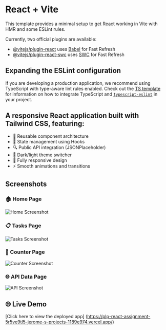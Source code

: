 # React + Vite

This template provides a minimal setup to get React working in Vite with HMR and some ESLint rules.

Currently, two official plugins are available:

- [@vitejs/plugin-react](https://github.com/vitejs/vite-plugin-react/blob/main/packages/plugin-react) uses [Babel](https://babeljs.io/) for Fast Refresh
- [@vitejs/plugin-react-swc](https://github.com/vitejs/vite-plugin-react/blob/main/packages/plugin-react-swc) uses [SWC](https://swc.rs/) for Fast Refresh

## Expanding the ESLint configuration

If you are developing a production application, we recommend using TypeScript with type-aware lint rules enabled. Check out the [TS template](https://github.com/vitejs/vite/tree/main/packages/create-vite/template-react-ts) for information on how to integrate TypeScript and [`typescript-eslint`](https://typescript-eslint.io) in your project.



## A responsive React application built with Tailwind CSS, featuring:

- 🧱 Reusable component architecture
- 🔁 State management using Hooks
- 🔍 Public API integration (JSONPlaceholder)
- 🎨 Dark/light theme switcher
- 📱 Fully responsive design
- ⚡ Smooth animations and transitions

## Screenshots

### 🏠 Home Page
![Home Screenshot](screenshots/Api.png)

### 📋 Tasks Page
![Tasks Screenshot](screenshots/tasks.png)

### 🔢 Counter Page
![Counter Screenshot](screenshots/counter.png)

### 🌐 API Data Page
![API Screenshot](screenshots/Api.png)

## 🌐 Live Demo
[Click here to view the deployed app]
(https://plp-react-assignment-5r5ve9tl5-jerome-s-projects-1189e974.vercel.app/)

